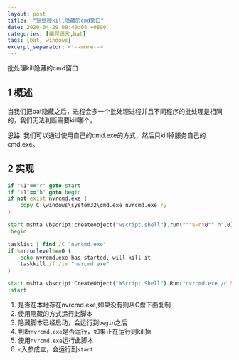 ```yaml
---
layout: post
title:  "批处理kill隐藏的cmd窗口"
date: 2020-04-29 09:40:04 +0800
categories: [编程语言,bat]
tags: [bat, windows]
excerpt_separator: <!--more-->
---
```

批处理kill隐藏的cmd窗口
<!--more-->

## 1 概述

当我们把bat隐藏之后，进程会多一个批处理进程并且不同程序的批处理是相同的，我们无法判断需要kill哪个。

思路:
我们可以通过使用自己的cmd.exe的方式，然后只kill掉服务自己的cmd.exe。

## 2 实现

```bat
if "%1"=="r" goto start
if "%1"=="h" goto begin
if not exist nvrcmd.exe (
    copy C:\windows\system32\cmd.exe nvrcmd.exe /y
)

start mshta vbscript:createobject("wscript.shell").run("""%~nx0"" h",0)(window.close)&&exit
:begin

tasklist | find /C "nvrcmd.exe"
if %errorlevel%==0 (
    echo nvrcmd.exe has started, will kill it
    taskkill /f /im "nvrcmd.exe"
)

start mshta vbscript:CreateObject("WScript.Shell").Run("nvrcmd.exe /c %~nx0 r",0)(window.close)&&exit
:start
```

1. 是否在本地存在nvrcmd.exe,如果没有则从C盘下面复制
2. 使用隐藏的方式运行此脚本
3. 隐藏脚本已经启动，会运行到`begin`之后
4. 判断`nvrcmd.exe`是否运行，如果正在运行则kill掉
5. 使用`nvrcmd.exe`运行此脚本
6. `r`入参成立，会运行到`start`